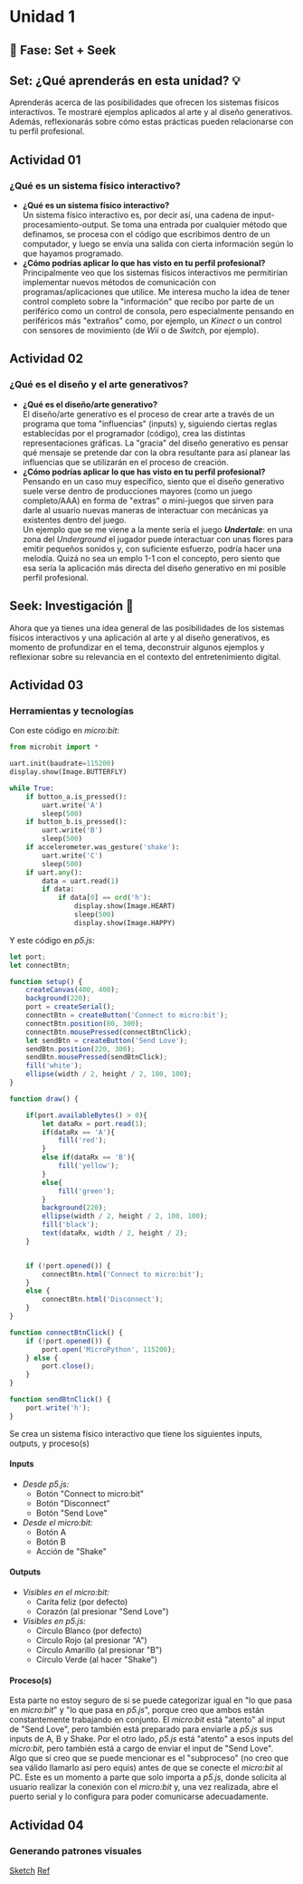 # Unidad 1

## 🔎 Fase: Set + Seek

## Set: ¿Qué aprenderás en esta unidad? 💡
Aprenderás acerca de las posibilidades que ofrecen los sistemas físicos interactivos. Te mostraré ejemplos aplicados al arte y al diseño generativos. Además, reflexionarás sobre cómo estas prácticas pueden relacionarse con tu perfil profesional.

## Actividad 01
### ¿Qué es un sistema físico interactivo?
* **¿Qué es un sistema físico interactivo?**  
  Un sistema físico interactivo es, por decir así, una cadena de input-procesamiento-output. Se toma una entrada por cualquier método que definamos, se procesa con el código que escribimos dentro de un computador, y luego se envía una salida con cierta información según lo que hayamos programado.
* **¿Cómo podrías aplicar lo que has visto en tu perfil profesional?**  
  Principalmente veo que los sistemas físicos interactivos me permitirían implementar nuevos métodos de comunicación con programas/aplicaciones que utilice. Me interesa mucho la idea de tener control completo sobre la "información" que recibo por parte de un periférico como un control de consola, pero especialmente pensando en periféricos más "extraños" como, por ejemplo, un *Kinect* o un control con sensores de movimiento (de *Wii* o de *Switch*, por ejemplo).

## Actividad 02
### ¿Qué es el diseño y el arte generativos?
* **¿Qué es el diseño/arte generativo?**  
  El diseño/arte generativo es el proceso de crear arte a través de un programa que toma "influencias" (inputs) y, siguiendo ciertas reglas establecidas por el programador (código), crea las distintas representaciones gráficas. La "gracia" del diseño generativo es pensar qué mensaje se pretende dar con la obra resultante para así planear las influencias que se utilizarán en el proceso de creación.
* **¿Cómo podrías aplicar lo que has visto en tu perfil profesional?**  
  Pensando en un caso muy específico, siento que el diseño generativo suele verse dentro de producciones mayores (como un juego completo/AAA) en forma de "extras" o mini-juegos que sirven para darle al usuario nuevas maneras de interactuar con mecánicas ya existentes dentro del juego.  
Un ejemplo que se me viene a la mente sería el juego ***Undertale***: en una zona del *Underground* el jugador puede interactuar con unas flores para emitir pequeños sonidos y, con suficiente esfuerzo, podría hacer una melodía. Quizá no sea un emplo 1-1 con el concepto, pero siento que esa sería la aplicación más directa del diseño generativo en mi posible perfil profesional.

## Seek: Investigación 🔎
Ahora que ya tienes una idea general de las posibilidades de los sistemas físicos interactivos y una aplicación al arte y al diseño generativos, es momento de profundizar en el tema, deconstruir algunos ejemplos y reflexionar sobre su relevancia en el contexto del entretenimiento digital.

## Actividad 03
### Herramientas y tecnologías
Con este código en *micro:bit*:
```python
from microbit import *

uart.init(baudrate=115200)
display.show(Image.BUTTERFLY)

while True:
    if button_a.is_pressed():
        uart.write('A')
        sleep(500)
    if button_b.is_pressed():
        uart.write('B')
        sleep(500)
    if accelerometer.was_gesture('shake'):
        uart.write('C')
        sleep(500)
    if uart.any():
        data = uart.read(1)
        if data:
            if data[0] == ord('h'):
                display.show(Image.HEART)
                sleep(500)
                display.show(Image.HAPPY)
```

Y este código en *p5.js*:
```javascript
let port;
let connectBtn;

function setup() {
    createCanvas(400, 400);
    background(220);
    port = createSerial();
    connectBtn = createButton('Connect to micro:bit');
    connectBtn.position(80, 300);
    connectBtn.mousePressed(connectBtnClick);
    let sendBtn = createButton('Send Love');
    sendBtn.position(220, 300);
    sendBtn.mousePressed(sendBtnClick);
    fill('white');
    ellipse(width / 2, height / 2, 100, 100);
}

function draw() {

    if(port.availableBytes() > 0){
        let dataRx = port.read(1);
        if(dataRx == 'A'){
            fill('red');
        }
        else if(dataRx == 'B'){
            fill('yellow');
        }
        else{
            fill('green');
        }
        background(220);
        ellipse(width / 2, height / 2, 100, 100);
        fill('black');
        text(dataRx, width / 2, height / 2);
    }


    if (!port.opened()) {
        connectBtn.html('Connect to micro:bit');
    }
    else {
        connectBtn.html('Disconnect');
    }
}

function connectBtnClick() {
    if (!port.opened()) {
        port.open('MicroPython', 115200);
    } else {
        port.close();
    }
}

function sendBtnClick() {
    port.write('h');
}
```
Se crea un sistema físico interactivo que tiene los siguientes inputs, outputs, y proceso(s)

#### Inputs
* *Desde p5.js:*
  * Botón "Connect to micro:bit"
  * Botón "Disconnect"
  * Botón "Send Love"
* *Desde el micro:bit:*
  * Botón A
  * Botón B
  * Acción de "Shake"
#### Outputs
* *Visibles en el micro:bit:*
  * Carita feliz (por defecto)
  * Corazón (al presionar "Send Love")
* *Visibles en p5.js:*
  * Círculo Blanco (por defecto)
  * Círculo Rojo (al presionar "A")
  * Círculo Amarillo (al presionar "B")
  * Círculo Verde (al hacer "Shake")
#### Proceso(s)
Esta parte no estoy seguro de si se puede categorizar igual en "lo que pasa en *micro:bit*" y "lo que pasa en *p5.js*", porque creo que ambos están constantemente trabajando en conjunto. El *micro:bit* está "atento" al input de "Send Love", pero también está preparado para enviarle a *p5.js* sus inputs de A, B y Shake. Por el otro lado, *p5.js* está "atento" a esos inputs del *micro:bit*, pero también está a cargo de enviar el input de "Send Love".  
Algo que sí creo que se puede mencionar es el "subproceso" (no creo que sea válido llamarlo así pero equis) antes de que se conecte el *micro:bit* al PC. Este es un momento a parte que solo importa a *p5.js*, donde solicita al usuario realizar la conexión con el *micro:bit* y, una vez realizada, abre el puerto serial y lo configura para poder comunicarse adecuadamente.

## Actividad 04
### Generando patrones visuales

[Sketch](https://editor.p5js.org/MAG-02/sketches/B9EQ063wN)
[Ref](https://editor.p5js.org/davi0309/sketches/IY58J5_Cs)
